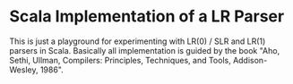 Scala Implementation of a LR Parser
===================================
This is just a playground for experimenting with LR(0) / SLR and LR(1) parsers in Scala. Basically all implementation
is guided by the book "Aho, Sethi, Ullman, Compilers: Principles, Techniques, and Tools, Addison-Wesley, 1986".
